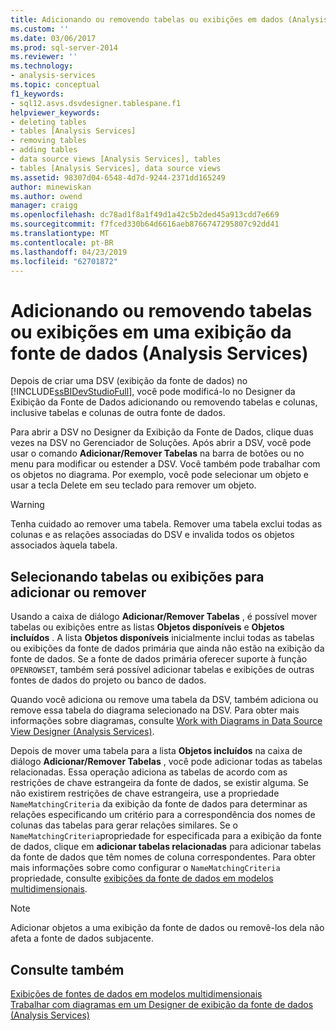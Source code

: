 ```yaml
---
title: Adicionando ou removendo tabelas ou exibições em dados (Analysis Services) de exibição da fonte | Microsoft Docs
ms.custom: ''
ms.date: 03/06/2017
ms.prod: sql-server-2014
ms.reviewer: ''
ms.technology:
- analysis-services
ms.topic: conceptual
f1_keywords:
- sql12.asvs.dsvdesigner.tablespane.f1
helpviewer_keywords:
- deleting tables
- tables [Analysis Services]
- removing tables
- adding tables
- data source views [Analysis Services], tables
- tables [Analysis Services], data source views
ms.assetid: 98307d04-6548-4d7d-9244-2371dd165249
author: minewiskan
ms.author: owend
manager: craigg
ms.openlocfilehash: dc78ad1f8a1f49d1a42c5b2ded45a913cdd7e669
ms.sourcegitcommit: f7fced330b64d6616aeb8766747295807c92dd41
ms.translationtype: MT
ms.contentlocale: pt-BR
ms.lasthandoff: 04/23/2019
ms.locfileid: "62701872"
---
```

# <a name="adding-or-removing-tables-or-views-in-a-data-source-view-analysis-services"></a>Adicionando ou removendo tabelas ou exibições em uma exibição da fonte de dados (Analysis Services)
  Depois de criar uma DSV (exibição da fonte de dados) no [!INCLUDE[ssBIDevStudioFull](../../includes/ssbidevstudiofull-md.md)], você pode modificá-lo no Designer da Exibição da Fonte de Dados adicionando ou removendo tabelas e colunas, inclusive tabelas e colunas de outra fonte de dados.  
  
 Para abrir a DSV no Designer da Exibição da Fonte de Dados, clique duas vezes na DSV no Gerenciador de Soluções. Após abrir a DSV, você pode usar o comando **Adicionar/Remover Tabelas** na barra de botões ou no menu para modificar ou estender a DSV. Você também pode trabalhar com os objetos no diagrama. Por exemplo, você pode selecionar um objeto e usar a tecla Delete em seu teclado para remover um objeto.  
  
> [!WARNING]  
>  Tenha cuidado ao remover uma tabela. Remover uma tabela exclui todas as colunas e as relações associadas do DSV e invalida todos os objetos associados àquela tabela.  
  
## <a name="selecting-tables-or-views-to-add-or-remove"></a>Selecionando tabelas ou exibições para adicionar ou remover  
 Usando a caixa de diálogo **Adicionar/Remover Tabelas** , é possível mover tabelas ou exibições entre as listas **Objetos disponíveis** e **Objetos incluídos** . A lista **Objetos disponíveis** inicialmente inclui todas as tabelas ou exibições da fonte de dados primária que ainda não estão na exibição da fonte de dados. Se a fonte de dados primária oferecer suporte à função `OPENROWSET`, também será possível adicionar tabelas e exibições de outras fontes de dados do projeto ou banco de dados.  
  
 Quando você adiciona ou remove uma tabela da DSV, também adiciona ou remove essa tabela do diagrama selecionado na DSV. Para obter mais informações sobre diagramas, consulte [Work with Diagrams in Data Source View Designer &#40;Analysis Services&#41;](work-with-diagrams-in-data-source-view-designer-analysis-services.md).  
  
 Depois de mover uma tabela para a lista **Objetos incluídos** na caixa de diálogo **Adicionar/Remover Tabelas** , você pode adicionar todas as tabelas relacionadas. Essa operação adiciona as tabelas de acordo com as restrições de chave estrangeira da fonte de dados, se existir alguma. Se não existirem restrições de chave estrangeira, use a propriedade `NameMatchingCriteria` da exibição da fonte de dados para determinar as relações especificando um critério para a correspondência dos nomes de colunas das tabelas para gerar relações similares. Se o `NameMatchingCriteria`propriedade for especificada para a exibição da fonte de dados, clique em **adicionar tabelas relacionadas** para adicionar tabelas da fonte de dados que têm nomes de coluna correspondentes. Para obter mais informações sobre como configurar o `NameMatchingCriteria` propriedade, consulte [exibições da fonte de dados em modelos multidimensionais](data-source-views-in-multidimensional-models.md).  
  
> [!NOTE]  
>  Adicionar objetos a uma exibição da fonte de dados ou removê-los dela não afeta a fonte de dados subjacente.  
  
## <a name="see-also"></a>Consulte também  
 [Exibições de fontes de dados em modelos multidimensionais](data-source-views-in-multidimensional-models.md)   
 [Trabalhar com diagramas em um Designer de exibição da fonte de dados &#40;Analysis Services&#41;](work-with-diagrams-in-data-source-view-designer-analysis-services.md)  
  
  
